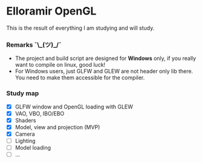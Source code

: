 # Elloramir OpenGL
This is the result of everything I am studying and will study.

### Remarks ¯\\\_(ツ)\_/¯
- The project and build script are designed for **Windows** only, if you really want to compile on linux, good luck!
- For Windows users, just GLFW and GLEW are not header only lib there. You need to make them accessible for the compiler.

### Study map
- [x] GLFW window and OpenGL loading with GLEW
- [x] VAO, VBO, IBO/EBO
- [x] Shaders
- [x] Model, view and projection (MVP)
- [x] Camera
- [ ] Lighting
- [ ] Model loading
- [ ] ...
